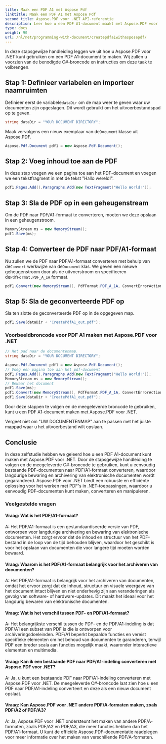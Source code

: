 ```yaml
---
title: Maak een PDF A1 met Aspose Pdf
linktitle: Maak een PDF A1 met Aspose Pdf
second_title: Aspose.PDF voor .NET API-referentie
description: Leer hoe u een PDF A1-document maakt met Aspose.PDF voor .NET. Stap-voor-stap handleiding met C#-broncode. Optimaliseer PDF's efficiënt.
type: docs
weight: 90
url: /nl/net/programming-with-document/createpdfa1withasposepdf/
---
```

In deze stapsgewijze handleiding leggen we uit hoe u Aspose.PDF voor .NET kunt gebruiken om een PDF A1-document te maken. Wij zullen u voorzien van de benodigde C#-broncode en instructies om deze taak te volbrengen.

## Stap 1: Definieer variabelen en importeer naamruimten

 Definieer eerst de variabele`dataDir` om de map weer te geven waar uw documenten zijn opgeslagen. Dit wordt gebruikt om het uitvoerbestandspad op te geven.

```csharp
string dataDir = "YOUR DOCUMENT DIRECTORY";
```

 Maak vervolgens een nieuw exemplaar van de`Document` klasse uit Aspose.PDF.

```csharp
Aspose.Pdf.Document pdf1 = new Aspose.Pdf.Document();
```

## Stap 2: Voeg inhoud toe aan de PDF

In deze stap voegen we een pagina toe aan het PDF-document en voegen we een tekstfragment in met de tekst "Hallo wereld!".

```csharp
pdf1.Pages.Add().Paragraphs.Add(new TextFragment("Hello World!"));
```

## Stap 3: Sla de PDF op in een geheugenstream

Om de PDF naar PDF/A1-formaat te converteren, moeten we deze opslaan in een geheugenstroom.

```csharp
MemoryStream ms = new MemoryStream();
pdf1.Save(ms);
```

## Stap 4: Converteer de PDF naar PDF/A1-formaat

 Nu zullen we de PDF naar PDF/A1-formaat converteren met behulp van de`Convert` werkwijze van de`Document` klas. We geven een nieuwe geheugenstroom door als de uitvoerstroom en specificeren de`PdfFormat.PDF_A_1A` formaat.

```csharp
pdf1.Convert(new MemoryStream(), PdfFormat.PDF_A_1A, ConvertErrorAction.Delete);
```

## Stap 5: Sla de geconverteerde PDF op

Sla ten slotte de geconverteerde PDF op in de opgegeven map.

```csharp
pdf1.Save(dataDir + "CreatePdfA1_out.pdf");
```

### Voorbeeldbroncode voor PDF A1 maken met Aspose.PDF voor .NET

```csharp
// Het pad naar de documentenmap.
string dataDir = "YOUR DOCUMENT DIRECTORY";

Aspose.Pdf.Document pdf1 = new Aspose.Pdf.Document();
// Voeg een pagina toe aan het pdf-document
pdf1.Pages.Add().Paragraphs.Add(new TextFragment("Hello World!"));
MemoryStream ms = new MemoryStream();
// Bewaar het document
pdf1.Save(ms);
pdf1.Convert(new MemoryStream(), PdfFormat.PDF_A_1A, ConvertErrorAction.Delete);
pdf1.Save(dataDir + "CreatePdfA1_out.pdf");
```

Door deze stappen te volgen en de meegeleverde broncode te gebruiken, kunt u een PDF A1-document maken met Aspose.PDF voor .NET.

Vergeet niet om "UW DOCUMENTENMAP" aan te passen met het juiste mappad waar u het uitvoerbestand wilt opslaan.

## Conclusie

In deze zelfstudie hebben we geleerd hoe u een PDF A1-document kunt maken met Aspose.PDF voor .NET. Door de stapsgewijze handleiding te volgen en de meegeleverde C#-broncode te gebruiken, kunt u eenvoudig bestaande PDF-documenten naar PDF/A1-formaat converteren, waardoor langdurige bewaring en archivering van elektronische documenten wordt gegarandeerd. Aspose.PDF voor .NET biedt een robuuste en efficiënte oplossing voor het werken met PDF's in .NET-toepassingen, waardoor u eenvoudig PDF-documenten kunt maken, converteren en manipuleren.

### Veelgestelde vragen

#### Vraag: Wat is het PDF/A1-formaat?

A: Het PDF/A1-formaat is een gestandaardiseerde versie van PDF, ontworpen voor langdurige archivering en bewaring van elektronische documenten. Het zorgt ervoor dat de inhoud en structuur van het PDF-bestand in de loop van de tijd behouden blijven, waardoor het geschikt is voor het opslaan van documenten die voor langere tijd moeten worden bewaard.

#### Vraag: Waarom is het PDF/A1-formaat belangrijk voor het archiveren van documenten?

A: Het PDF/A1-formaat is belangrijk voor het archiveren van documenten, omdat het ervoor zorgt dat de inhoud, structuur en visuele weergave van het document intact blijven en niet onderhevig zijn aan veranderingen als gevolg van software- of hardware-updates. Dit maakt het ideaal voor het langdurig bewaren van elektronische documenten.

#### Vraag: Wat is het verschil tussen PDF- en PDF/A1-formaat?

A: Het belangrijkste verschil tussen de PDF- en de PDF/A1-indeling is dat PDF/A1 een subset van PDF is die is ontworpen voor archiveringsdoeleinden. PDF/A1 beperkt bepaalde functies en vereist specifieke elementen om het behoud van documenten te garanderen, terwijl PDF een breder scala aan functies mogelijk maakt, waaronder interactieve elementen en multimedia.

#### Vraag: Kan ik een bestaande PDF naar PDF/A1-indeling converteren met Aspose.PDF voor .NET?

A: Ja, u kunt een bestaande PDF naar PDF/A1-indeling converteren met Aspose.PDF voor .NET. De meegeleverde C#-broncode laat zien hoe u een PDF naar PDF/A1-indeling converteert en deze als een nieuw document opslaat.

#### Vraag: Kan Aspose.PDF voor .NET andere PDF/A-formaten maken, zoals PDF/A2 of PDF/A3?

A: Ja, Aspose.PDF voor .NET ondersteunt het maken van andere PDF/A-formaten, zoals PDF/A2 en PDF/A3, die meer functies hebben dan het PDF/A1-formaat. U kunt de officiële Aspose.PDF-documentatie raadplegen voor meer informatie over het maken van verschillende PDF/A-formaten.